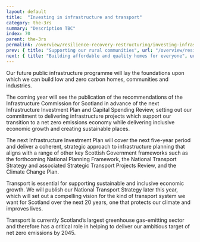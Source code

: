 ```yaml
---
layout: default
title:  "Investing in infrastructure and transport"
category: the-3rs
summary: "Description TBC"
index: 70
parent: the-3rs
permalink: /overview/resilience-recovery-restructuring/investing-infrastructure-and-transport/
prev: { title: "Supporting our rural communities", url: "/overview/resilience-recovery-restructuring/supporting-our-rural-communities/" }
next: { title: "Building affordable and quality homes for everyone", url: "/overview/resilience-recovery-restructuring/building-affordable-and-quality-homes-for-everyone/"}
---
```


Our future public infrastructure programme will lay the foundations upon which we can build low and zero carbon homes, communities and industries.  

The coming year will see the publication of the recommendations of the Infrastructure Commission for Scotland in advance of the next Infrastructure Investment Plan and Capital Spending Review, setting out our commitment to delivering infrastructure projects which support our transition to a net zero emissions economy while delivering inclusive economic growth and creating sustainable places.  

The next Infrastructure Investment Plan will cover the next five-year period and deliver a coherent, strategic approach to infrastructure planning that aligns with a range of other key Scottish Government frameworks such as the forthcoming National Planning Framework, the National Transport Strategy and associated Strategic Transport Projects Review, and the Climate Change Plan.  

Transport is essential for supporting sustainable and inclusive economic growth. We will publish our National Transport Strategy later this year, which will set out a compelling vision for the kind of transport system we want for Scotland over the next 20 years, one that protects our climate and improves lives.  

Transport is currently Scotland’s largest greenhouse gas-emitting sector and therefore has a critical role in helping to deliver our ambitious target of net zero emissions by 2045.  

